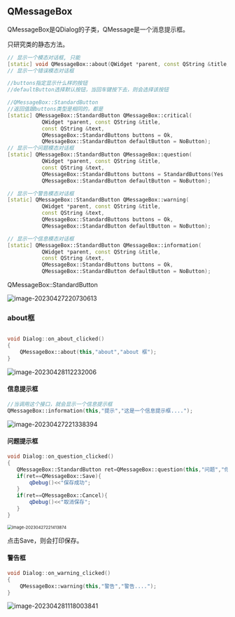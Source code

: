 ## QMessageBox

QMessageBox是QDialog的子类，QMessage是一个消息提示框。

只研究类的静态方法。

```c++
// 显示一个模态对话框, 只能
[static] void QMessageBox::about(QWidget *parent, const QString &title, const QString &text);
// 显示一个错误模态对话框

//buttons指定显示什么样的按钮
//defaultButton选择默认按钮，当回车键按下去，则会选择该按钮

//QMessageBox::StandardButton
//返回值跟buttons类型是相同的，都是
[static] QMessageBox::StandardButton QMessageBox::critical(
           QWidget *parent, const QString &title, 
           const QString &text, 
           QMessageBox::StandardButtons buttons = Ok,
           QMessageBox::StandardButton defaultButton = NoButton);
// 显示一个问题模态对话框
[static] QMessageBox::StandardButton QMessageBox::question(
           QWidget *parent, const QString &title, 
           const QString &text, 
           QMessageBox::StandardButtons buttons = StandardButtons(Yes | No), 
           QMessageBox::StandardButton defaultButton = NoButton);

// 显示一个警告模态对话框
[static] QMessageBox::StandardButton QMessageBox::warning(
           QWidget *parent, const QString &title, 
           const QString &text, 
           QMessageBox::StandardButtons buttons = Ok,
           QMessageBox::StandardButton defaultButton = NoButton);

// 显示一个信息模态对话框
[static] QMessageBox::StandardButton QMessageBox::information(
           QWidget *parent, const QString &title, 
           const QString &text, 
           QMessageBox::StandardButtons buttons = Ok,
           QMessageBox::StandardButton defaultButton = NoButton);
```

QMessageBox::StandardButton

![image-20230427220730613](C:\Users\A\AppData\Roaming\Typora\typora-user-images\image-20230427220730613.png)

### about框

```c++

void Dialog::on_about_clicked()
{
    QMessageBox::about(this,"about","about 框");
}

```

![image-20230428112232006](C:\Users\A\AppData\Roaming\Typora\typora-user-images\image-20230428112232006.png)

#### 信息提示框

```c++
//当调用这个接口，就会显示一个信息提示框
QMessageBox::information(this,"提示","这是一个信息提示框....");
```

![image-20230427221338394](C:\Users\A\AppData\Roaming\Typora\typora-user-images\image-20230427221338394.png)

#### 问题提示框

```c++
void Dialog::on_question_clicked()
{
   QMessageBox::StandardButton ret=QMessageBox::question(this,"问题","你要保存对应的文件 吗",QMessageBox::Save|QMessageBox::Cancel);
   if(ret==QMessageBox::Save){
       qDebug()<<"保存成功";
   }
   if(ret==QMessageBox::Cancel){
       qDebug()<<"取消保存";
   }
}
```

<img src="C:\Users\A\AppData\Roaming\Typora\typora-user-images\image-20230427221413874.png" alt="image-20230427221413874" style="zoom:67%;" />

点击Save，则会打印保存。

#### 警告框

```c++
void Dialog::on_warning_clicked()
{
    QMessageBox::warning(this,"警告","警告....");
}
```

![image-20230428111800384](C:\Users\A\AppData\Roaming\Typora\typora-user-images\image-20230428111800384.png)1



